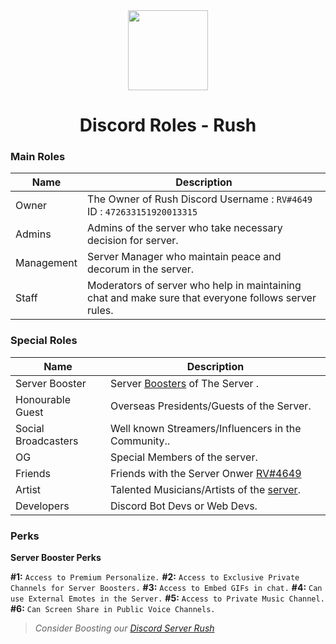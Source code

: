 <div align="center">
    <img src="https://cdn.discordapp.com/attachments/718129759196020847/911579713502343178/RUSH_2.gif" width="128px" style="max-width:100%;">
    <h1>Discord Roles - Rush</h1>
</div>

<h3><b>Main Roles</b></h3>

| Name           | Description                                                                                                           |
|----------------|-----------------------------------------------------------------------------------------------------------------------|
| Owner          | The Owner of Rush Discord Username : `RV#4649` ID : `472633151920013315`                                              |
| Admins         | Admins of the server who take necessary decision for server.                                                          |
| Management     | Server Manager who maintain peace and decorum in the server.                                                          |
| Staff          | Moderators of server who help in maintaining chat and make sure that everyone follows server rules.                   |
                                                                    
<h3><b>Special Roles</b></h3>

| Name              | Description                                                                                                                                                                                                     |
|-------------------|-----------------------------------------------------------------------------------------------------------------------------------------------------------------------------------------------------------------|
| Server Booster   | Server [Boosters](https://support.discord.com/hc/en-us/articles/360028038352-Server-Boosting-) of The Server .                                                                                                                                                                      |
| Honourable Guest  | Overseas Presidents/Guests of the Server.                                                                                                                                              |
| Social Broadcasters     | Well known Streamers/Influencers in the Community..                                                                                     |
| OG         | Special Members of the server.                                                                                                                                                            |
| Friends          | Friends with the Server Onwer [RV#4649](https://discord.com/users/472633151920013315)                                                                                                                                                        |
| Artist            | Talented Musicians/Artists of the [server](https://discord.gg/Np2YvkCmUn).                                                                                                                                     |
| Developers            | Discord Bot Devs or Web Devs.                                                                                                                                     |
                                                                                                                          

<h3><b>Perks</b></h3>

<b>Server Booster Perks</b>

**#1:** `Access to Premium Personalize.`
**#2:** `Access to Exclusive Private Channels for Server Boosters.`
**#3:** `Access to Embed GIFs in chat.`
**#4:** `Can use External Emotes in the Server.`
**#5:** `Access to Private Music Channel.`
**#6:** `Can Screen Share in Public Voice Channels.`

> *Consider Boosting our [Discord Server Rush](https://discord.gg/Np2YvkCmUn)*
